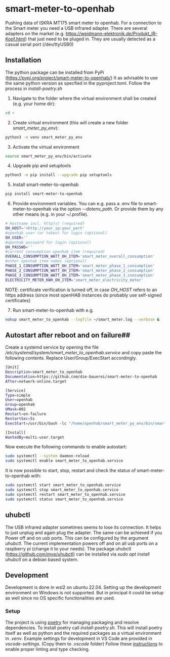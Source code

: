 # smart-meter-to-openhab
Pushing data of ISKRA MT175 smart meter to openhab. 
For a connection to the Smart meter you need a USB infrared adapter. There are several adapters on the market (e.g. https://weidmann-elektronik.de/Produkt_IR-Kopf.html) that just need to be pluged in. They are usually detected as a casual serial port (/dev/ttyUSB0)

## Installation ##
The python package can be installed from PyPi (https://pypi.org/project/smart-meter-to-openhab/)
It as advisable to use the same python version as specfied in the pyproject.toml.
Follow the process in *install-poetry.sh* 

1. Navigate to the folder where the virtual environment shall be created (e.g. your home dir):
```bash
cd ~
```
2. Create virtual environment (this will create a new folder *smart_meter_py_env*):
```bash
python3 -m venv smart_meter_py_env
```
3. Activate the virtual environment
```bash
source smart_meter_py_env/bin/activate
```
4. Upgrade pip and setuptools
```bash
python3 -m pip install --upgrade pip setuptools
```
5. Install smart-meter-to-openhab
```bash
pip install smart-meter-to-openhab
```
6. Provide environment variables. You can e.g. pass a .env file to smart-meter-to-openhab via the option *--dotenv_path*. Or provide them by any other means (e.g. in your ~/.profile).
```bash
# Hostname incl. http(s) (required)
OH_HOST='<http://your_ip:your_port'
#openhab user (or token) for login (optional)
OH_USER=''
#openhab password for login (optional)
OH_PASSWD=''
#current consumption openhab item (required)
OVERALL_CONSUMPTION_WATT_OH_ITEM='smart_meter_overall_consumption'
#other openhab item names (optional)
PHASE_1_CONSUMPTION_WATT_OH_ITEM='smart_meter_phase_1_consumption'
PHASE_2_CONSUMPTION_WATT_OH_ITEM='smart_meter_phase_2_consumption'
PHASE_3_CONSUMPTION_WATT_OH_ITEM='smart_meter_phase_3_consumption'
ELECTRICITY_METER_KWH_OH_ITEM='smart_meter_electricity_meter'
```
NOTE: certificate verification is turned off, in case *OH_HOST* refers to an https address (since most openHAB instances do probably use self-signed certificates)  

7. Run smart-meter-to-openhab with e.g.
```bash
nohup smart_meter_to_openhab --logfile ~/smart_meter.log --verbose &
```

## Autostart after reboot and on failure##
Create a systemd service by opening the file */etc/systemd/system/smart_meter_to_openhab.service* and copy paste the following contents. Replace User/Group/ExecStart accordingly. 
```bash
[Unit]
Description=smart_meter_to_openhab
Documentation=https://github.com/die-bauerei/smart-meter-to-openhab
After=network-online.target

[Service]
Type=simple
User=openhab
Group=openhab
UMask=002
Restart=on-failure
RestartSec=5s
ExecStart=/usr/bin/bash -lc "/home/openhab/smart_meter_py_env/bin/smart_meter_to_openhab --logfile /home/openhab/smart_meter.log --verbose"

[Install]
WantedBy=multi-user.target
```

Now execute the following commands to enable autostart:
```bash
sudo systemctl --system daemon-reload
sudo systemctl enable smart_meter_to_openhab.service
```

It is now possible to start, stop, restart and check the status of smart-meter-to-openhab with:
```bash
sudo systemctl start smart_meter_to_openhab.service
sudo systemctl stop smart_meter_to_openhab.service
sudo systemctl restart smart_meter_to_openhab.service
sudo systemctl status smart_meter_to_openhab.service
```

## uhubctl ##
The USB infrared adapter sometimes seems to lose its connection. It helps to just unplug and again plug the adapter. The same can be achieved if you Power off and on usb ports. This can be configured by the argument *uhubctl*. The current implementation powers off and on all usb ports on a raspberry pi (change it to your needs). The package uhubctl (https://github.com/mvp/uhubctl) can be installed via *sudo apt install uhubctl* on a debian based system.

## Development ##
Development is done in wsl2 on ubuntu 22.04.
Setting up the development environment on Windows is not supported. But in principal it could be setup as well since no OS specific functionalities are used.

### Setup ###
The project is using [poetry](https://python-poetry.org/) for managing packaging and resolve dependencies.
To install poetry call *install-poetry.sh*. This will install poetry itself as well as python and the required packages as a virtual environment in *.venv*.
Example settings for development in VS Code are provided in *vscode-settings*. (Copy them to *.vscode* folder)
Follow these [instructions](https://docs.pydantic.dev/latest/integrations/visual_studio_code/) to enable proper linting and type checking. 